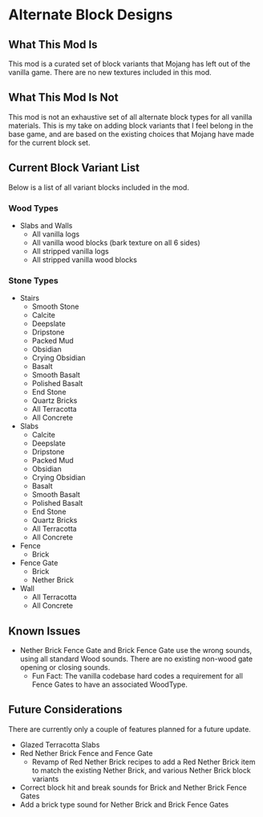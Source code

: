 # Alternate Block Designs
## What This Mod Is
This mod is a curated set of block variants that Mojang has left out of the vanilla game. 
There are no new textures included in this mod.

## What This Mod Is Not
This mod is not an exhaustive set of all alternate block types for all vanilla materials.
This is my take on adding block variants that I feel belong in the base game, and are based on the existing choices that Mojang have made for the current block set.

## Current Block Variant List
Below is a list of all variant blocks included in the mod.

### Wood Types

- Slabs and Walls
    - All vanilla logs
    - All vanilla wood blocks (bark texture on all 6 sides)
    - All stripped vanilla logs
    - All stripped vanilla wood blocks

### Stone Types

-  Stairs
    - Smooth Stone
    - Calcite
    - Deepslate
    - Dripstone
    - Packed Mud
    - Obsidian
    - Crying Obsidian
    - Basalt
    - Smooth Basalt
    - Polished Basalt
    - End Stone
    - Quartz Bricks
    - All Terracotta
    - All Concrete
- Slabs
  - Calcite
  - Deepslate
  - Dripstone
  - Packed Mud
  - Obsidian
  - Crying Obsidian
  - Basalt
  - Smooth Basalt
  - Polished Basalt
  - End Stone
  - Quartz Bricks
  - All Terracotta
  - All Concrete
- Fence
  - Brick
- Fence Gate
  - Brick
  - Nether Brick
- Wall
  - All Terracotta
  - All Concrete

## Known Issues

- Nether Brick Fence Gate and Brick Fence Gate use the wrong sounds, using all standard Wood sounds.
There are no existing non-wood gate opening or closing sounds.
  - Fun Fact: The vanilla codebase hard codes a requirement for all Fence Gates to have an associated WoodType.

## Future Considerations

There are currently only a couple of features planned for a future update.

- Glazed Terracotta Slabs
- Red Nether Brick Fence and Fence Gate
  - Revamp of Red Nether Brick recipes to add a Red Nether Brick item to match the existing Nether Brick, and various Nether Brick block variants
- Correct block hit and break sounds for Brick and Nether Brick Fence Gates
- Add a brick type sound for Nether Brick and Brick Fence Gates
